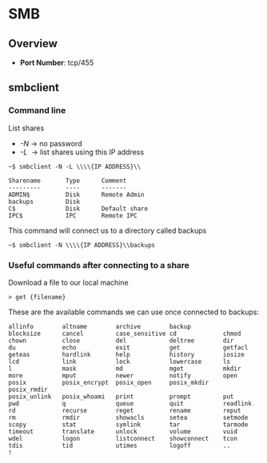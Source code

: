 # SMB
## Overview
* **Port Number**: tcp/455

## smbclient

### Command line
List shares
* *-N* &#8594; no password
* *-L* &nbsp;&#8594; list shares using this IP address
```console
~$ smbclient -N -L \\\\{IP ADDRESS}\\

Sharename       Type      Comment
---------       ----      -------
ADMIN$          Disk      Remote Admin
backups         Disk      
C$              Disk      Default share
IPC$            IPC       Remote IPC
```

This command will connect us to a directory called backups
```console
~$ smbclient -N \\\\{IP ADDRESS}\\backups
```

### Useful commands after connecting to a share
Download a file to our local machine
```console
> get {filename}
```

These are the available commands we can use once connected to backups:

```console
allinfo        altname        archive        backup         
blocksize      cancel         case_sensitive cd             chmod          
chown          close          del            deltree        dir            
du             echo           exit           get            getfacl        
geteas         hardlink       help           history        iosize         
lcd            link           lock           lowercase      ls             
l              mask           md             mget           mkdir          
more           mput           newer          notify         open           
posix          posix_encrypt  posix_open     posix_mkdir    posix_rmdir    
posix_unlink   posix_whoami   print          prompt         put            
pwd            q              queue          quit           readlink       
rd             recurse        reget          rename         reput          
rm             rmdir          showacls       setea          setmode        
scopy          stat           symlink        tar            tarmode        
timeout        translate      unlock         volume         vuid           
wdel           logon          listconnect    showconnect    tcon           
tdis           tid            utimes         logoff         ..             
!
```


